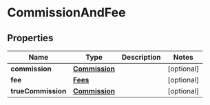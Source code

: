 # CommissionAndFee

## Properties
Name | Type | Description | Notes
------------ | ------------- | ------------- | -------------
**commission** | [**Commission**](Commission.md) |  |  [optional]
**fee** | [**Fees**](Fees.md) |  |  [optional]
**trueCommission** | [**Commission**](Commission.md) |  |  [optional]
